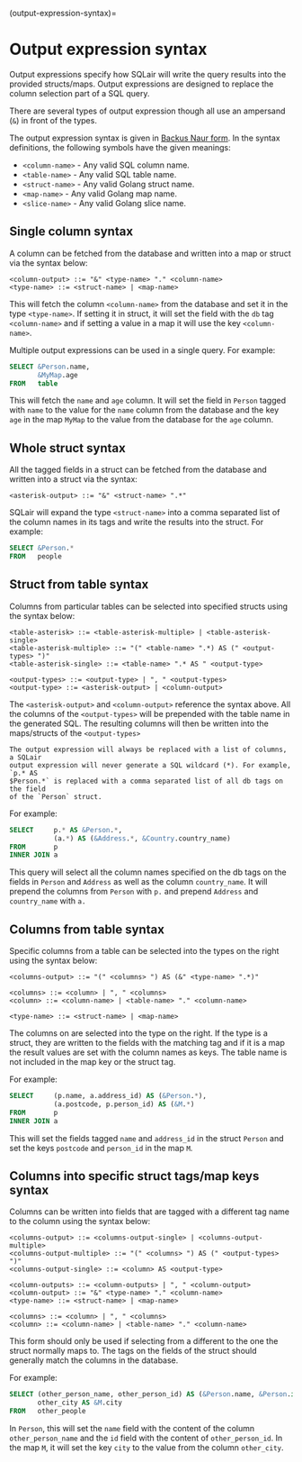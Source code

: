 (output-expression-syntax)=
# Output expression syntax

Output expressions specify how SQLair will write the query results into the
provided structs/maps. Output expressions are designed to replace the column
selection part of a SQL query.

There are several types of output expression though all use an ampersand (`&`)
in front of the types.

The output expression syntax is given in [Backus Naur
form](https://en.wikipedia.org/wiki/Backus%E2%80%93Naur_form). In the syntax
definitions, the following symbols have the given meanings:
- `<column-name>` - Any valid SQL column name.
- `<table-name>` - Any valid SQL table name.
- `<struct-name>` - Any valid Golang struct name.
- `<map-name>` - Any valid Golang map name.
- `<slice-name>` - Any valid Golang slice name.


## Single column syntax
A column can be fetched from the database and written into a map or struct via
the syntax below:
```bnf
<column-output> ::= "&" <type-name> "." <column-name>
<type-name> ::= <struct-name> | <map-name>
```
This will fetch the column `<column-name>` from the database and set it in the
type `<type-name>`. If setting it in struct, it will set the field with the `db`
tag `<column-name>` and if setting a value in a map it will use the key
`<column-name>`.

Multiple output expressions can be used in a single query. For example:
```sql
SELECT &Person.name,
       &MyMap.age
FROM   table
```
This will fetch the `name` and `age` column. It will set the field in `Person`
tagged with `name` to the value for the `name` column from the database and the
key `age` in the map `MyMap` to the value from the database for the `age`
column.

## Whole struct syntax
All the tagged fields in a struct can be fetched from the database and written
into a struct via the syntax:
```bnf
<asterisk-output> ::= "&" <struct-name> ".*"
```
SQLair will expand the type `<struct-name>` into a comma separated list of the
column names in its tags and write the results into the struct.
For example:
```sql
SELECT &Person.*
FROM   people
```
## Struct from table syntax
Columns from particular tables can be selected into specified structs using the
syntax below:
```bnf
<table-asterisk> ::= <table-asterisk-multiple> | <table-asterisk-single>
<table-asterisk-multiple> ::= "(" <table-name> ".*) AS (" <output-types> ")"
<table-asterisk-single> ::= <table-name> ".* AS " <output-type>

<output-types> ::= <output-type> | ", " <output-types>
<output-type> ::= <asterisk-output> | <column-output>
```
The `<asterisk-output>` and `<column-output>` reference the syntax above. All
the columns of the `<output-types>` will be prepended with the table name in the
generated SQL. The resulting columns will then be written into the maps/structs
of the `<output-types>`

```{note}
The output expression will always be replaced with a list of columns, a SQLair
output expression will never generate a SQL wildcard (*). For example, `p.* AS
$Person.*` is replaced with a comma separated list of all db tags on the field
of the `Person` struct.
```

For example:
```sql
SELECT     p.* AS &Person.*,
           (a.*) AS (&Address.*, &Country.country_name)
FROM       p
INNER JOIN a
```

This query will select all the column names specified on the db tags on the
fields in `Person` and `Address` as well as the column `country_name`. It will
prepend the columns from `Person` with `p.` and prepend `Address` and
`country_name` with `a.`

## Columns from table syntax
Specific columns from a table can be selected into the types on the right using
the syntax below:
```bnf
<columns-output> ::= "(" <columns> ") AS (&" <type-name> ".*)"

<columns> ::= <column> | ", " <columns>
<column> ::= <column-name> | <table-name> "." <column-name>

<type-name> ::= <struct-name> | <map-name>
```
The columns on are selected into the type on the right. If the type is a struct,
they are written to the fields with the matching tag and if it is a map the
result values are set with the column names as keys. The table name is not
included in the map key or the struct tag.

For example:
```sql
SELECT     (p.name, a.address_id) AS (&Person.*), 
           (a.postcode, p.person_id) AS (&M.*)
FROM       p
INNER JOIN a
```

This will set the fields tagged `name` and `address_id` in the struct `Person`
and set the keys `postcode` and `person_id` in the map `M`.

## Columns into specific struct tags/map keys syntax
Columns can be written into fields that are tagged with a different tag name to
the column using the syntax below:
```bnf
<columns-output> ::= <columns-output-single> | <columns-output-multiple>
<columns-output-multiple> ::= "(" <columns> ") AS (" <output-types> ")"
<columns-output-single> ::= <column> AS <output-type>

<column-outputs> ::= <column-outputs> | ", " <column-output>
<column-output> ::= "&" <type-name> "." <column-name>
<type-name> ::= <struct-name> | <map-name>

<columns> ::= <column> | ", " <columns>
<column> ::= <column-name> | <table-name> "." <column-name>
```

This form should only be used if selecting from a different to the one the
struct normally maps to. The tags on the fields of the struct should generally
match the columns in the database.

For example:
```sql
SELECT (other_person_name, other_person_id) AS (&Person.name, &Person.id),
       other_city AS &M.city
FROM   other_people
```
In `Person`, this will set the `name` field with the content of the column
`other_person_name` and the `id` field with the content of `other_person_id`. In
the map `M`, it will set the key `city` to the value from the column
`other_city`.